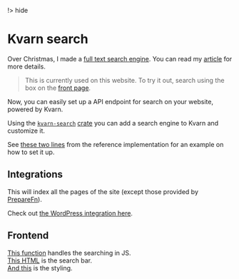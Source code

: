 !> hide

<head>
    <title>Search | Kvarn</title>
    <meta name="permalinks" content="enabled"> <!-- part of JS on icelk.dev & kvarn.org, options: disabled|enabled|not-titles -->
    <meta name="description" content="Full text search engine for your site. Returns results as you type. No index setup.">
</head>

# Kvarn search

Over Christmas, I made a
[full text search engine](https://github.com/Icelk/elipdotter). You can read my
[article](https://icelk.dev/articles/search-engine.html) for more details.

> This is currently used on this website. To try it out, search using the box on
> the [front page](/).

Now, you can easily set up a API endpoint for search on your website, powered by
Kvarn.

Using the [`kvarn-search`](https://github.com/Icelk/kvarn-search)
[crate](https://crates.io/crates/kvarn-search) you can add a search engine to
Kvarn and customize it.

See
[these two lines](https://github.com/Icelk/kvarn-reference/blob/main/src/hosts.rs#L220-L221)
from the reference implementation for an example on how to set it up.

## Integrations

This will index all the pages of the site (except those provided by
[PrepareFn](https://doc.kvarn.org/kvarn/extensions/struct.Extensions.html#method.add_prepare_fn)).

Check out [the WordPress integration here](php.#wordpress).

## Frontend

[This function](https://github.com/Icelk/icelk.dev/blob/3525fb532f18a1d532ca08046fabe21a95c6e73d/public/script.js#L237-L395)
handles the searching in JS.\
[This HTML](https://github.com/Icelk/icelk.dev/blob/3525fb532f18a1d532ca08046fabe21a95c6e73d/templates/standard.html#L105-L127)
is the search bar.\
[And this](https://github.com/Icelk/icelk.dev/blob/3525fb532f18a1d532ca08046fabe21a95c6e73d/public/style.css#L350-L434)
is the styling.
